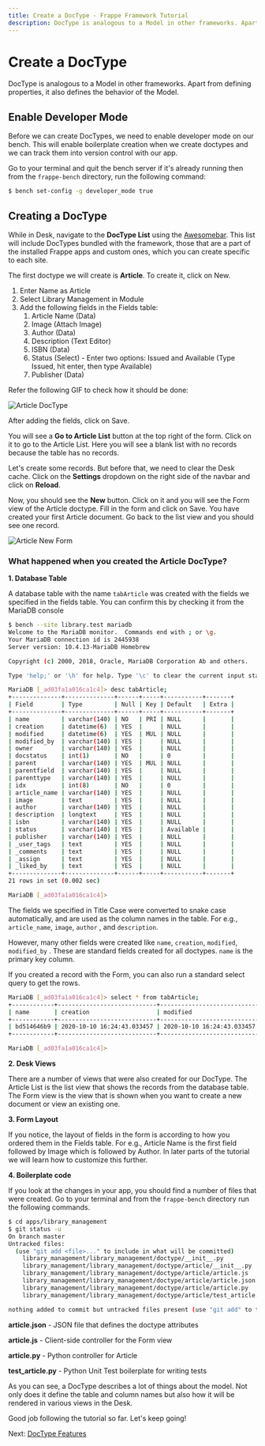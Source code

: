```yaml
---
title: Create a DocType - Frappe Framework Tutorial
description: DocType is analogous to a Model in other frameworks. Apart from defining properties, it also defines the behavior of the Model.
---
```


# Create a DocType

DocType is analogous to a Model in other frameworks. Apart from defining
properties, it also defines the behavior of the Model.

## Enable Developer Mode

Before we can create DocTypes, we need to enable developer mode on our bench. This
will enable boilerplate creation when we create doctypes and we can track them into
version control with our app.

Go to your terminal and quit the bench server if it's already running then from the `frappe-bench` directory, run the following command:

```bash
$ bench set-config -g developer_mode true
```

## Creating a DocType

While in Desk, navigate to the **DocType List** using the [Awesomebar](/docs/user/en/desk#awesomebar). This list will include DocTypes bundled with the framework, those that are a part of the installed Frappe apps and custom ones, which you can create specific to each site.

The first doctype we will create is **Article**. To create it, click on New.

1. Enter Name as Article
2. Select Library Management in Module
3. Add the following fields in the Fields table:
    1. Article Name (Data)
    1. Image (Attach Image)
    1. Author (Data)
    1. Description (Text Editor)
    1. ISBN (Data)
    1. Status (Select) - Enter two options: Issued and Available (Type Issued, hit enter, then type Available)
    1. Publisher (Data)

Refer the following GIF to check how it should be done:

![Article DocType](/assets/frappe_docs/tutorial/article-doctype.gif)

After adding the fields, click on Save.

You will see a **Go to Article List** button at the top right of the form. Click
on it to go to the Article List. Here you will see a blank list with no records
because the table has no records.

Let's create some records. But before that, we need to clear the Desk cache.
Click on the **Settings** dropdown on the right side of the navbar and click on
**Reload**.

Now, you should see the **New** button. Click on it and you will see the Form
view of the Article doctype. Fill in the form and click on Save. You have
created your first Article document. Go back to the list view and you should see
one record.

![Article New Form](/assets/frappe_docs/tutorial/article-new-form.gif)

### What happened when you created the Article DocType?

**1. Database Table**

A database table with the name `tabArticle` was created with the fields we
specified in the fields table. You can confirm this by checking it from the
MariaDB console

```bash
$ bench --site library.test mariadb
Welcome to the MariaDB monitor.  Commands end with ; or \g.
Your MariaDB connection id is 2445938
Server version: 10.4.13-MariaDB Homebrew

Copyright (c) 2000, 2018, Oracle, MariaDB Corporation Ab and others.

Type 'help;' or '\h' for help. Type '\c' to clear the current input statement.

MariaDB [_ad03fa1a016ca1c4]> desc tabArticle;
+--------------+--------------+------+-----+-----------+-------+
| Field        | Type         | Null | Key | Default   | Extra |
+--------------+--------------+------+-----+-----------+-------+
| name         | varchar(140) | NO   | PRI | NULL      |       |
| creation     | datetime(6)  | YES  |     | NULL      |       |
| modified     | datetime(6)  | YES  | MUL | NULL      |       |
| modified_by  | varchar(140) | YES  |     | NULL      |       |
| owner        | varchar(140) | YES  |     | NULL      |       |
| docstatus    | int(1)       | NO   |     | 0         |       |
| parent       | varchar(140) | YES  | MUL | NULL      |       |
| parentfield  | varchar(140) | YES  |     | NULL      |       |
| parenttype   | varchar(140) | YES  |     | NULL      |       |
| idx          | int(8)       | NO   |     | 0         |       |
| article_name | varchar(140) | YES  |     | NULL      |       |
| image        | text         | YES  |     | NULL      |       |
| author       | varchar(140) | YES  |     | NULL      |       |
| description  | longtext     | YES  |     | NULL      |       |
| isbn         | varchar(140) | YES  |     | NULL      |       |
| status       | varchar(140) | YES  |     | Available |       |
| publisher    | varchar(140) | YES  |     | NULL      |       |
| _user_tags   | text         | YES  |     | NULL      |       |
| _comments    | text         | YES  |     | NULL      |       |
| _assign      | text         | YES  |     | NULL      |       |
| _liked_by    | text         | YES  |     | NULL      |       |
+--------------+--------------+------+-----+-----------+-------+
21 rows in set (0.002 sec)

MariaDB [_ad03fa1a016ca1c4]>
```

The fields we specified in Title Case were converted to snake case
automatically, and are used as the column names in the table. For e.g.,
`article_name`, `image`, `author` , and `description`.

However, many other fields were created like `name`, `creation`, `modified`,
`modified_by` . These are standard fields created for all doctypes. `name` is
the primary key column.

If you created a record with the Form, you can also run a standard select query
to get the rows.

```bash
MariaDB [_ad03fa1a016ca1c4]> select * from tabArticle;
+------------+----------------------------+----------------------------+---------------+---------------+-----------+--------+-------------+------------+-----+-----------------------------+--
| name       | creation                   | modified                   | modified_by   | owner         | docstatus | parent | parentfield | parenttype | idx | article_name                | i
+------------+----------------------------+----------------------------+---------------+---------------+-----------+--------+-------------+------------+-----+-----------------------------+--
| bd514646b9 | 2020-10-10 16:24:43.033457 | 2020-10-10 16:24:43.033457 | Administrator | Administrator |         0 | NULL   | NULL        | NULL       |   0 | The Girl with all the Gifts | N
+------------+----------------------------+----------------------------+---------------+---------------+-----------+--------+-------------+------------+-----+-----------------------------+--

MariaDB [_ad03fa1a016ca1c4]>
```

**2. Desk Views**

There are a number of views that were also created for our DocType. The Article
List is the list view that shows the records from the database table. The Form
view is the view that is shown when you want to create a new document or view an
existing one.

**3. Form Layout**

If you notice, the layout of fields in the form is according to how you ordered
them in the Fields table. For e.g., Article Name is the first field followed by
Image which is followed by Author. In later parts of the tutorial we will learn
how to customize this further.

**4. Boilerplate code**

If you look at the changes in your app, you should find a number of files that
were created. Go to your terminal and from the `frappe-bench` directory run the
following commands.

```bash
$ cd apps/library_management
$ git status -u
On branch master
Untracked files:
  (use "git add <file>..." to include in what will be committed)
	library_management/library_management/doctype/__init__.py
	library_management/library_management/doctype/article/__init__.py
	library_management/library_management/doctype/article/article.js
	library_management/library_management/doctype/article/article.json
	library_management/library_management/doctype/article/article.py
	library_management/library_management/doctype/article/test_article.py

nothing added to commit but untracked files present (use "git add" to track)
```

**article.json** - JSON file that defines the doctype attributes

**article.js** - Client-side controller for the Form view

**article.py** - Python controller for Article

**test_article.py** - Python Unit Test boilerplate for writing tests

As you can see, a DocType describes a lot of things about the model. Not only
does it define the table and column names but also how it will be rendered in
various views in the Desk.

Good job following the tutorial so far. Let's keep going!

Next: [DocType Features](/docs/user/en/tutorial/doctype-features)
